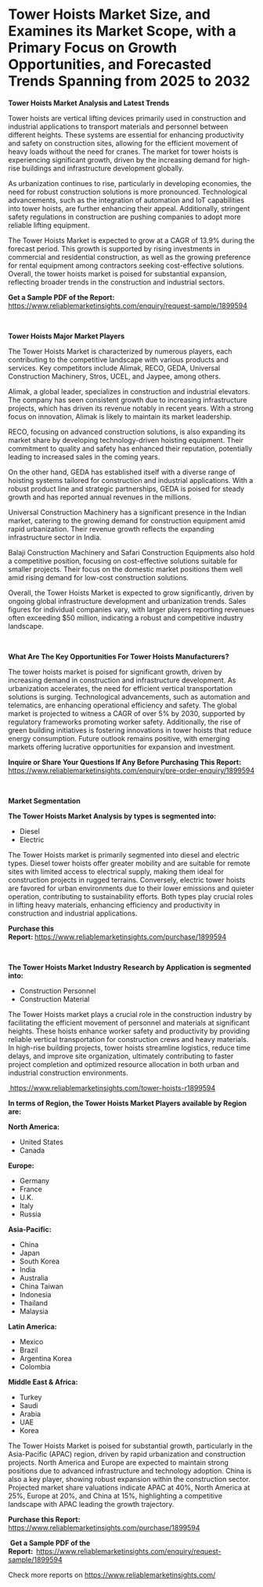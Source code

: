 <p><h1>Tower Hoists Market Size, and Examines its Market Scope, with a Primary Focus on Growth Opportunities, and Forecasted Trends Spanning from 2025 to 2032</h1></p><p><strong>Tower Hoists Market Analysis and Latest Trends</strong></p>
<p><p>Tower hoists are vertical lifting devices primarily used in construction and industrial applications to transport materials and personnel between different heights. These systems are essential for enhancing productivity and safety on construction sites, allowing for the efficient movement of heavy loads without the need for cranes. The market for tower hoists is experiencing significant growth, driven by the increasing demand for high-rise buildings and infrastructure development globally.</p><p>As urbanization continues to rise, particularly in developing economies, the need for robust construction solutions is more pronounced. Technological advancements, such as the integration of automation and IoT capabilities into tower hoists, are further enhancing their appeal. Additionally, stringent safety regulations in construction are pushing companies to adopt more reliable lifting equipment.</p><p>The Tower Hoists Market is expected to grow at a CAGR of 13.9% during the forecast period. This growth is supported by rising investments in commercial and residential construction, as well as the growing preference for rental equipment among contractors seeking cost-effective solutions. Overall, the tower hoists market is poised for substantial expansion, reflecting broader trends in the construction and industrial sectors.</p></p>
<p><strong>Get a Sample PDF of the Report:&nbsp;</strong> <a href="https://www.reliablemarketinsights.com/enquiry/request-sample/1899594?utm_campaign=3291&utm_medium=2&utm_source=Github&utm_content=ia&utm_term=10042025&utm_id=tower-hoists">https://www.reliablemarketinsights.com/enquiry/request-sample/1899594</a></p>
<p>&nbsp;</p>
<p><strong>Tower Hoists Major Market Players</strong></p>
<p><p>The Tower Hoists Market is characterized by numerous players, each contributing to the competitive landscape with various products and services. Key competitors include Alimak, RECO, GEDA, Universal Construction Machinery, Stros, UCEL, and Jaypee, among others. </p><p>Alimak, a global leader, specializes in construction and industrial elevators. The company has seen consistent growth due to increasing infrastructure projects, which has driven its revenue notably in recent years. With a strong focus on innovation, Alimak is likely to maintain its market leadership.</p><p>RECO, focusing on advanced construction solutions, is also expanding its market share by developing technology-driven hoisting equipment. Their commitment to quality and safety has enhanced their reputation, potentially leading to increased sales in the coming years.</p><p>On the other hand, GEDA has established itself with a diverse range of hoisting systems tailored for construction and industrial applications. With a robust product line and strategic partnerships, GEDA is poised for steady growth and has reported annual revenues in the millions.</p><p>Universal Construction Machinery has a significant presence in the Indian market, catering to the growing demand for construction equipment amid rapid urbanization. Their revenue growth reflects the expanding infrastructure sector in India.</p><p>Balaji Construction Machinery and Safari Construction Equipments also hold a competitive position, focusing on cost-effective solutions suitable for smaller projects. Their focus on the domestic market positions them well amid rising demand for low-cost construction solutions.</p><p>Overall, the Tower Hoists Market is expected to grow significantly, driven by ongoing global infrastructure development and urbanization trends. Sales figures for individual companies vary, with larger players reporting revenues often exceeding $50 million, indicating a robust and competitive industry landscape.</p></p>
<p>&nbsp;</p>
<p><strong>What Are The Key Opportunities For Tower Hoists Manufacturers?</strong></p>
<p><p>The tower hoists market is poised for significant growth, driven by increasing demand in construction and infrastructure development. As urbanization accelerates, the need for efficient vertical transportation solutions is surging. Technological advancements, such as automation and telematics, are enhancing operational efficiency and safety. The global market is projected to witness a CAGR of over 5% by 2030, supported by regulatory frameworks promoting worker safety. Additionally, the rise of green building initiatives is fostering innovations in tower hoists that reduce energy consumption. Future outlook remains positive, with emerging markets offering lucrative opportunities for expansion and investment.</p></p>
<p><strong>Inquire or Share Your Questions If Any Before Purchasing This Report:</strong> <a href="https://www.reliablemarketinsights.com/enquiry/pre-order-enquiry/1899594?utm_campaign=3291&utm_medium=2&utm_source=Github&utm_content=ia&utm_term=10042025&utm_id=tower-hoists">https://www.reliablemarketinsights.com/enquiry/pre-order-enquiry/1899594</a></p>
<p>&nbsp;</p>
<p><strong>Market Segmentation</strong></p>
<p><strong>The Tower Hoists Market Analysis by types is segmented into:</strong></p>
<p><ul><li>Diesel</li><li>Electric</li></ul></p>
<p><p>The Tower Hoists market is primarily segmented into diesel and electric types. Diesel tower hoists offer greater mobility and are suitable for remote sites with limited access to electrical supply, making them ideal for construction projects in rugged terrains. Conversely, electric tower hoists are favored for urban environments due to their lower emissions and quieter operation, contributing to sustainability efforts. Both types play crucial roles in lifting heavy materials, enhancing efficiency and productivity in construction and industrial applications.</p></p>
<p><strong>Purchase this Report:&nbsp;</strong><a href="https://www.reliablemarketinsights.com/purchase/1899594?utm_campaign=3291&utm_medium=2&utm_source=Github&utm_content=ia&utm_term=10042025&utm_id=tower-hoists">https://www.reliablemarketinsights.com/purchase/1899594</a></p>
<p>&nbsp;</p>
<p><strong>The Tower Hoists Market Industry Research by Application is segmented into:</strong></p>
<p><ul><li>Construction Personnel</li><li>Construction Material</li></ul></p>
<p><p>The Tower Hoists market plays a crucial role in the construction industry by facilitating the efficient movement of personnel and materials at significant heights. These hoists enhance worker safety and productivity by providing reliable vertical transportation for construction crews and heavy materials. In high-rise building projects, tower hoists streamline logistics, reduce time delays, and improve site organization, ultimately contributing to faster project completion and optimized resource allocation in both urban and industrial construction environments.</p></p>
<p><a href="https://www.reliablemarketinsights.com/tower-hoists-r1899594?utm_campaign=3291&utm_medium=2&utm_source=Github&utm_content=ia&utm_term=10042025&utm_id=tower-hoists">&nbsp;https://www.reliablemarketinsights.com/tower-hoists-r1899594</a></p>
<p><strong>In terms of Region, the Tower Hoists Market Players available by Region are:</strong></p>
<p>
    <p> <strong> North America: </strong>
        <ul>
            <li>United States</li>
            <li>Canada</li>
        </ul>
        </p> 
    <p> <strong> Europe: </strong>
        <ul>
            <li>Germany</li>
            <li>France</li>
            <li>U.K.</li>
            <li>Italy</li>
            <li>Russia</li>
        </ul>
        </p> 
    <p> <strong> Asia-Pacific: </strong>
        <ul>
            <li>China</li>
            <li>Japan</li>
            <li>South Korea</li>
            <li>India</li>
            <li>Australia</li>
            <li>China Taiwan</li>
            <li>Indonesia</li>
            <li>Thailand</li>
            <li>Malaysia</li>
        </ul>
        </p> 
    <p> <strong> Latin America: </strong>
        <ul>
            <li>Mexico</li>
            <li>Brazil</li>
            <li>Argentina Korea</li>
            <li>Colombia</li>
        </ul>
        </p> 
    <p> <strong> Middle East & Africa: </strong>
        <ul>
            <li>Turkey</li>
            <li>Saudi</li>
            <li>Arabia</li>
            <li>UAE</li>
            <li>Korea</li>
        </ul>
    </p>
    </p>
<p><p>The Tower Hoists Market is poised for substantial growth, particularly in the Asia-Pacific (APAC) region, driven by rapid urbanization and construction projects. North America and Europe are expected to maintain strong positions due to advanced infrastructure and technology adoption. China is also a key player, showing robust expansion within the construction sector. Projected market share valuations indicate APAC at 40%, North America at 25%, Europe at 20%, and China at 15%, highlighting a competitive landscape with APAC leading the growth trajectory.</p></p>
<p><strong>Purchase this Report: </strong><a href="https://www.reliablemarketinsights.com/purchase/1899594?utm_campaign=3291&utm_medium=2&utm_source=Github&utm_content=ia&utm_term=10042025&utm_id=tower-hoists">https://www.reliablemarketinsights.com/purchase/1899594</a></p>
<p>&nbsp;<strong>Get a Sample PDF of the Report:&nbsp;&nbsp;</strong><a href="https://www.reliablemarketinsights.com/enquiry/request-sample/1899594?utm_campaign=3291&utm_medium=2&utm_source=Github&utm_content=ia&utm_term=10042025&utm_id=tower-hoists">https://www.reliablemarketinsights.com/enquiry/request-sample/1899594</a></p>
<p><strong></strong></p>
<p>Check more reports on <a href="https://www.reliablemarketinsights.com/?utm_campaign=3291&utm_medium=2&utm_source=Github&utm_content=ia&utm_term=10042025&utm_id=tower-hoists">https://www.reliablemarketinsights.com/</a></p>